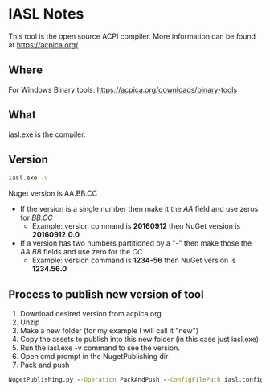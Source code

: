 # IASL Notes

This tool is the open source ACPI compiler.  More information can be found at https://acpica.org/

## Where

For Windows Binary tools: https://acpica.org/downloads/binary-tools

## What

iasl.exe is the compiler.  

## Version

``` cmd
iasl.exe -v
```
Nuget version is AA.BB.CC

* If the version is a single number then make it the _AA_ field and use zeros for _BB.CC_
  * Example:  version command is **20160912**  then NuGet version is **20160912.0.0**
* If a version has two numbers partitioned by a "-" then make those the _AA.BB_ fields and use zero for the _CC_
  * Example: version command is **1234-56** then NuGet version is **1234.56.0**


## Process to publish new version of tool

1. Download desired version from acpica.org
2. Unzip 
3. Make a new folder (for my example I will call it "new")
4. Copy the assets to publish into this new folder (in this case just iasl.exe)
5. Run the iasl.exe -v command to see the version.
6. Open cmd prompt in the NugetPublishing dir
7. Pack and push
  ```cmd
  NugetPublishing.py --Operation PackAndPush --ConfigFilePath iasl.config.json --Version <nuget version here> --InputFolderPath <path to newly created folder here>  --ApiKey <your key here>
  ```

